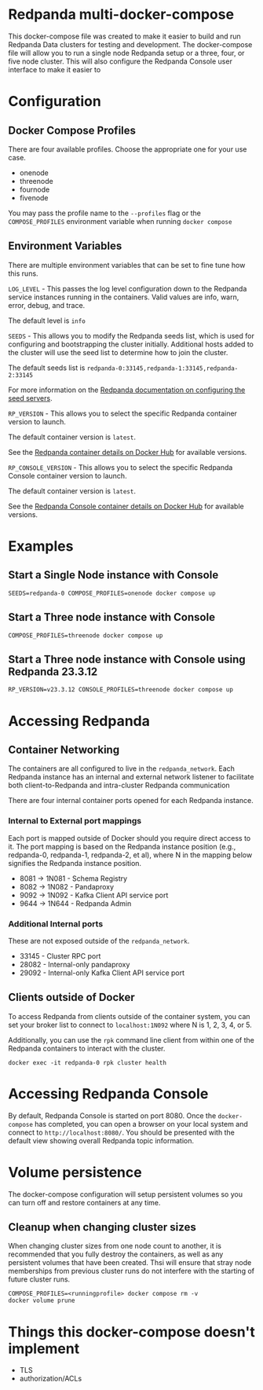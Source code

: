 # Redpanda multi-docker-compose

This docker-compose file was created to make it easier to build and run Redpanda Data clusters for testing and development. The docker-compose file will allow you to run a single node Redpanda setup or a three, four, or five node cluster. This will also configure the Redpanda Console user interface to make it easier to 

# Configuration

## Docker Compose Profiles

There are four available profiles. Choose the appropriate one for your use case. 

* onenode
* threenode
* fournode
* fivenode

You may pass the profile name to the `--profiles` flag or the `COMPOSE_PROFILES` environment variable when running `docker compose` 

## Environment Variables

There are multiple environment variables that can be set to fine tune how this runs.

`LOG_LEVEL` - This passes the log level configuration down to the Redpanda service instances running in the containers. Valid values are info, warn, error, debug, and trace. 

The default level is `info`

`SEEDS` - This allows you to modify the Redpanda seeds list, which is used for configuring and bootstrapping the cluster initially. Additional hosts added to the cluster will use the seed list to determine how to join the cluster. 

The default seeds list is `redpanda-0:33145,redpanda-1:33145,redpanda-2:33145`

For more information on the [Redpanda documentation on configuring the seed servers](https://docs.redpanda.com/docs/deploy/deployment-option/self-hosted/manual/production/production-deployment/#configure-the-seed-servers).

`RP_VERSION` - This allows you to select the specific Redpanda container version to launch. 

The default container version is `latest`.

See the [Redpanda container details on Docker Hub](https://hub.docker.com/r/redpandadata/redpanda) for available versions.

`RP_CONSOLE_VERSION` - This allows you to select the specific Redpanda Console container version to launch.

The default container version is `latest`.

See the [Redpanda Console container details on Docker Hub](https://hub.docker.com/r/redpandadata/console) for available versions.

# Examples

## Start a Single Node instance with Console

```
SEEDS=redpanda-0 COMPOSE_PROFILES=onenode docker compose up
```

## Start a Three node instance with Console

```
COMPOSE_PROFILES=threenode docker compose up
```

## Start a Three node instance with Console using Redpanda 23.3.12

```
RP_VERSION=v23.3.12 CONSOLE_PROFILES=threenode docker compose up
```


# Accessing Redpanda

## Container Networking

The containers are all configured to live in the `redpanda_network`. Each Redpanda instance has an internal and external network listener to facilitate both client-to-Redpanda and intra-cluster Redpanda communication

There are four internal container ports opened for each Redpanda instance. 

### Internal to External port mappings

Each port is mapped outside of Docker should you require direct access to it. The port mapping is based on the Redpanda instance position (e.g., redpanda-0, redpanda-1, redpanda-2, et al), where N in the mapping below signifies the Redpanda instance position.

* 8081 -> 1N081 - Schema Registry
* 8082 -> 1N082 - Pandaproxy
* 9092 -> 1N092 - Kafka Client API service port
* 9644 -> 1N644 - Redpanda Admin

### Additional Internal ports

These are not exposed outside of the `redpanda_network`.

* 33145 - Cluster RPC port
* 28082 - Internal-only pandaproxy
* 29092 - Internal-only Kafka Client API service port

## Clients outside of Docker

To access Redpanda from clients outside of the container system, you can set your broker list to connect to `localhost:1N092` where N is 1, 2, 3, 4, or 5.  

Additionally, you can use the `rpk` command line client from within one of the Redpanda containers to interact with the cluster.

```
docker exec -it redpanda-0 rpk cluster health
```

# Accessing Redpanda Console

By default, Redpanda Console is started on port 8080. Once the `docker-compose` has completed, you can open a browser on your local system and connect to `http://localhost:8080/`. You should be presented with the default view showing overall Redpanda topic information.

# Volume persistence

The docker-compose configuration will setup persistent volumes so you can turn off and restore containers at any time. 


## Cleanup when changing cluster sizes

When changing cluster sizes from one node count to another, it is recommended that you fully destroy the containers, as well as any persistent volumes that have been created. Thsi will ensure that stray node memberships from previous cluster runs do not interfere with the starting of future cluster runs.

```
COMPOSE_PROFILES=<runningprofile> docker compose rm -v
docker volume prune 
```

# Things this docker-compose doesn't implement

* TLS
* authorization/ACLs


